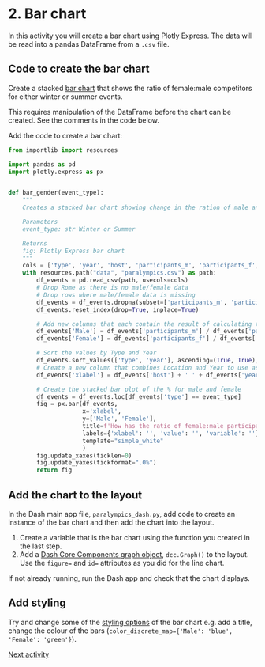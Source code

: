 # 2. Bar chart

In this activity you will create a bar chart using Plotly Express. The data will be read into a pandas DataFrame from a 
`.csv` file.

## Code to create the bar chart

Create a stacked [bar chart](https://plotly.com/python-api-reference/generated/plotly.express.bar.html) that shows the
ratio of female:male competitors for either winter or summer events.

This requires manipulation of the DataFrame before the chart can be created. See the comments in the code below.

Add the code to create a bar chart:

```python
from importlib import resources

import pandas as pd
import plotly.express as px


def bar_gender(event_type):
    """
    Creates a stacked bar chart showing change in the ration of male and female competitors in the summer and winter paralympics.

    Parameters
    event_type: str Winter or Summer

    Returns
    fig: Plotly Express bar chart
    """
    cols = ['type', 'year', 'host', 'participants_m', 'participants_f', 'participants']
    with resources.path("data", "paralympics.csv") as path:
        df_events = pd.read_csv(path, usecols=cols)
        # Drop Rome as there is no male/female data
        # Drop rows where male/female data is missing
        df_events = df_events.dropna(subset=['participants_m', 'participants_f'])
        df_events.reset_index(drop=True, inplace=True)

        # Add new columns that each contain the result of calculating the % of male and female participants
        df_events['Male'] = df_events['participants_m'] / df_events['participants']
        df_events['Female'] = df_events['participants_f'] / df_events['participants']

        # Sort the values by Type and Year
        df_events.sort_values(['type', 'year'], ascending=(True, True), inplace=True)
        # Create a new column that combines Location and Year to use as the x-axis
        df_events['xlabel'] = df_events['host'] + ' ' + df_events['year'].astype(str)

        # Create the stacked bar plot of the % for male and female
        df_events = df_events.loc[df_events['type'] == event_type]
        fig = px.bar(df_events,
                     x='xlabel',
                     y=['Male', 'Female'],
                     title=f'How has the ratio of female:male participants changed in {event_type} paralympics?',
                     labels={'xlabel': '', 'value': '', 'variable': ''},
                     template="simple_white"
                     )
        fig.update_xaxes(ticklen=0)
        fig.update_yaxes(tickformat=".0%")
        return fig
```

## Add the chart to the layout

In the Dash main app file, `paralympics_dash.py`, add code to create an instance of the bar chart and then add the
chart into the layout.

1. Create a variable that is the bar chart using the function you created in the last step.
2. Add a [Dash Core Components graph object](https://dash.plotly.com/dash-core-components/graph), `dcc.Graph()` to the
   layout. Use the `figure=` and `id=` attributes as you did for the line chart.

If not already running, run the Dash app and check that the chart displays.

## Add styling

Try and change some of the [styling options](https://plotly.com/python/styling-plotly-express/) of the bar chart e.g.
add a title, change the
colour of the bars (`color_discrete_map={'Male': 'blue', 'Female': 'green'}`).

[Next activity](2-3-scatter-map.md)